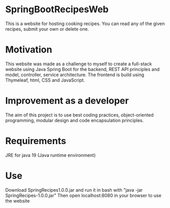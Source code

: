 # SpringBootRecipesWeb
This is a website for hosting cooking recipes. You can read any of the given recipes, submit your own or delete one.

# Motivation
This website was made as a challenge to myself to create a full-stack website using Java Spring Boot for the backend, REST API principles and model, controller, service architecture. The frontend is build using Thymeleaf, html, CSS and JavaScript.

# Improvement as a developer
The aim of this project is to use best coding practices, object-oriented programming, modular design and code encapsulation principles.

# Requirements
JRE for java 19 (Java runtime environment)

# Use
Download SpringRecipes1.0.0.jar and run it in bash with "java -jar SpringRecipes-1.0.0.jar"
Then open localhost:8080 in your browser to use the website
